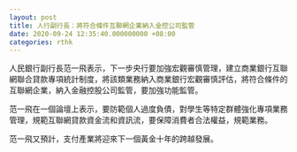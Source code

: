 ```yaml
---
layout: post
title: 人行副行長：將符合條件互聯網企業納入金控公司監管
date: 2020-09-24 12:35:40.000000000 +08:00
categories: rthk
---
```


人民銀行副行長范一飛表示，下一步央行要加強宏觀審慎管理，建立商業銀行互聯網聯合貸款專項統計制度，將該類業務納入商業銀行宏觀審慎評估，將符合條件的互聯網企業，納入金融控股公司監管，要加強功能監管。

范一飛在一個論壇上表示，要防範個人過度負債，對學生等特定群體強化專項業務管理，規範互聯網貸款資金流和資訊流，要保障消費者合法權益，規範業務。

范一飛又預計，支付產業將迎來下一個黃金十年的跨越發展。
